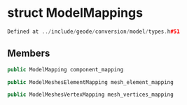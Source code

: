 # struct ModelMappings

```cpp
Defined at ../include/geode/conversion/model/types.h#51
```

## Members

```cpp
public ModelMapping component_mapping

```

```cpp
public ModelMeshesElementMapping mesh_element_mapping

```

```cpp
public ModelMeshesVertexMapping mesh_vertices_mapping

```



